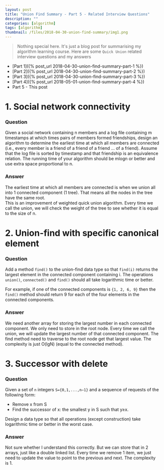 ```yaml
---
layout: post
title: "Union Find Summary - Part 5 - Related Interview Questions"
description: ""
categories: [algorithm]
tags: [algorithm]
thumbnail: /files/2018-04-30-union-find-summary/img1.png
---
```


> Nothing special here. It's just a blog post for summarising my algorithm learning course. Here are
> some `Quick Union` related interview questions and my answers

- [Part 1]({% post_url 2018-04-30-union-find-summary-part-1 %})
- [Part 2]({% post_url 2018-04-30-union-find-summary-part-2 %})
- [Part 3]({% post_url 2018-04-30-union-find-summary-part-3 %})
- [Part 4]({% post_url 2018-05-01-union-find-summary-part-4 %})
- Part 5 - This post

# 1. Social network connectivity

### Question

Given a social network containing n members and a log file containing m
timestamps at which times pairs of members formed friendships, design an algorithm to determine the
earliest time at which all members are connected (i.e., every member is a friend of a friend of a
friend ... of a friend). Assume that the log file is sorted by timestamp and that friendship is an
equivalence relation. The running time of your algorithm should be mlogn or better and use extra
space proportional to n.

### Answer

The earliest time at which all members are connected is when we union all into 1 connected
component (1 tree). That means all the nodes in the tree have the same root.  
This is an improvement of weighted quick union algorithm. Every time we call the union, we will
check the weight of the tree to see whether it is equal to the size of n.

<!-- more -->

# 2. Union-find with specific canonical element

### Question

Add a method `find()` to the union-find data type so that `find(i)` returns the largest element in
the connected component containing i. The operations `union()`, `connected()` and `find()` should
all take logarithmic time or better.

For example, if one of the connected components is `{1, 2, 6, 9}` then the `find()` method should
return 9 for each of the four elements in the connected components.

### Answer

We need another array for storing the largest number in each connected component. We only need to
store in the root node. Every time we call the union, we will update the largest number of that
connected component. The find method need to traverse to the root node get that largest value. The
complexity is just O(lgN) (equal to the connected method).

# 3. Successor with delete

### Question

Given a set of `n` integers `S={0,1,...,n−1}` and a sequence of requests of the following form:

- Remove x from S
- Find the successor of x: the smallest y in S such that y≥x.

Design a data type so that all operations (except construction) take logarithmic time or better in
the worst case.

### Answer

Not sure whether I understand this correctly. But we can store that in 2 arrays, just like a double
linked list. Every time we remove 1 item, we just need to update the value to point to the previous
and next. The complexity is 1.
